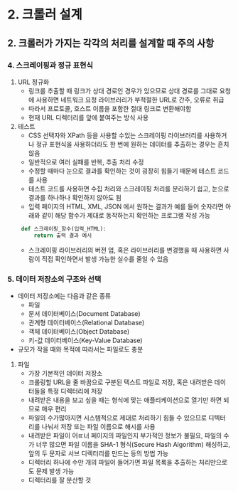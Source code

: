 # 2. 크롤러 설계
## 2. 크롤러가 가지는 각각의 처리를 설계할 때 주의 사항
### 4. 스크레이핑과 정규 표현식
1. URL 정규화
   - 링크를 추출할 때 링크가 상대 경로인 경우가 있으므로 상대 경로를 그대로 요청에 사용하면 네트워크 요청 라이브러리가 부적절한 URL로 간주, 오류로 취급
   - 따라서 프로토콜, 호스트 이름을 포함한 절대 링크로 변환해야함
   - 현재 URL 디렉터리를 앞에 붙여주는 방식 사용
2. 테스트
   - CSS 선택자와 XPath 등을 사용할 수있는 스크레이핑 라이브러리를 사용하거나 정규 표현식을 사용하더라도 한 번에 원하는 데이터를 추출하는 경우는 흔치 않음
   - 일반적으로 여러 실패를 반복, 추출 처리 수정
   - 수정할 때마다 눈으로 결과를 확인하는 것이 굉장히 힘들기 때문에 테스트 코드를 사용 
   - 테스트 코드를 사용하면 수집 처리와 스크레이핑 처리를 분리하기 쉽고, 눈으로 결과를 하나하나 확인하지 않아도 됨
   - 입력 페이지의 HTML, XML, JSON 에서 원하는 결과가 예를 들어 숫자라면 아래와 같이 해당 함수가 제대로 동작하는지 확인하는 프로그램 작성 가능
   ```python
    def 스크레이핑_함수(입력_HTML):
        return 출력 결과 예시
    ```
   - 스크레이핑 라이브러리의 버전 업, 혹은 라이브러리를 변경했을 때 사용하면 사람이 직접 확인하면서 발생 가능한 실수를 줄일 수 있음
### 5. 데이터 저장소의 구조와 선택
- 데이터 저장소에는 다음과 같은 종류
  - 파일
  - 문서 데이터베이스(Document Database)
  - 관계형 데이터베이스(Relational Database)
  - 객체 데이터베이스(Object Database)
  - 키-값 데이터베이스(Key-Value Database)
- 규모가 작을 때와 목적에 따라서는 파일로도 충분
1. 파일
   - 가장 기본적인 데이터 저장소
   - 크롤링할 URL을 줄 바꿈으로 구분된 텍스트 파일로 저장, 혹은 내려받은 데이터들을 특정 디렉터리에 저장
   - 내려받은 내용을 보고 싶을 때는 형식에 맞는 애플리케이션으로 열기만 하면 되므로 매우 편리
   - 파일의 수가많아지면 시스템적으로 제대로 처리하기 힘들 수 있으므로 디텍터리를 나눠서 저장 또는 파일 이름으로 해시를 사용
   - 내려받은 파일이 어ㄸ너 페이지의 파일인지 부가적인 정보가 불필요, 파일의 수가 너무 많으면 파일 이름을 SHA-1 형식(Secure Hash Algorithm) 해싱하고, 앞의 두 문자로 서브 디렉터리를 만드는 등의 방법 가능
   - 디렉터리 하나에 수만 개의 파일이 들어가면 파일 목록을 추출하는 처리만으로도 문제 발생 가능
   - 디렉터리를 잘 분산할 것